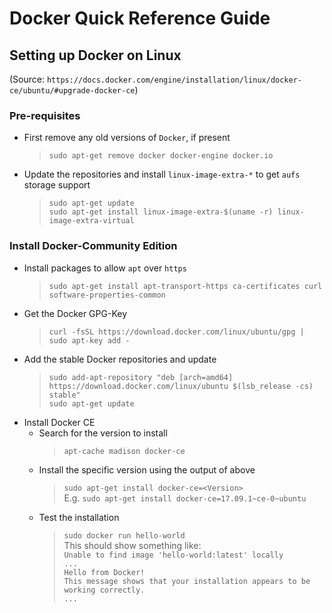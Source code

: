 # Docker Quick Reference Guide


## Setting up Docker on Linux
(Source: `https://docs.docker.com/engine/installation/linux/docker-ce/ubuntu/#upgrade-docker-ce`)

### Pre-requisites

- First remove any old versions of `Docker`, if present
  > `sudo apt-get remove docker docker-engine docker.io`
- Update the repositories and install `linux-image-extra-*` to get `aufs` storage support
  > `sudo apt-get update` <br>
  > `sudo apt-get install linux-image-extra-$(uname -r) linux-image-extra-virtual`

### Install Docker-Community Edition

- Install packages to allow `apt` over `https`
  > `sudo apt-get install apt-transport-https ca-certificates curl software-properties-common`
- Get the Docker GPG-Key
  > `curl -fsSL https://download.docker.com/linux/ubuntu/gpg | sudo apt-key add -`
- Add the stable Docker repositories and update
  > `sudo add-apt-repository "deb [arch=amd64] https://download.docker.com/linux/ubuntu $(lsb_release -cs) stable"` <br>
  > `sudo apt-get update`
- Install Docker CE
  - Search for the version to install
    > `apt-cache madison docker-ce`
  - Install the specific version using the output of above
    > `sudo apt-get install docker-ce=<Version>` <br>
    > E.g. `sudo apt-get install docker-ce=17.09.1~ce-0~ubuntu` 
  - Test the installation
    > `sudo docker run hello-world`<br>
    This should show something like:<br>
    > `Unable to find image 'hello-world:latest' locally` <br>
    >  `...` <br>
    >  `Hello from Docker!` <br>
    >  `This message shows that your installation appears to be working correctly.` <br>
    >  `...`
